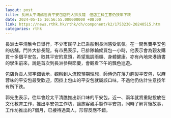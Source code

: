 ```yaml
---
layout: post
title: 長洲太平清醮售賣平安包店門大排長龍　但店主料生意仍按年下跌
date: 2024-05-15 10:56:55.000000000 +08:00
link: https://news.rthk.hk/rthk/ch/component/k2/1753230-20240515.htm
categories: rthk
---
```


長洲太平清醮今日舉行，不少市民早上已乘船到長洲感受氣氛。在一間售賣平安包的店舖，門外大排長龍。有市民表示，已排隊輪候買包一小時，他表示會為親友購買十多個平安包，取其平安的意頭，希望風調雨順、身體健康。亦有內地來港讀書的學生前來，說是首次到長洲參與節慶，會觀看下午的飄色巡遊。

包店負責人郭宇鈿表示，觀察到人流較預期理想，師傅仍在落力趕製平安包，以麻蓉味的平安包最受歡迎，因掛上包山的平安包就屬該口味，不過他仍估計生意按年有所下跌。

郭先生表示，往年會趁太平清醮推出新口味的平安包，近一、兩年就將重點投放在文化教育工作，推出平安包工作坊，讓旅客親手製作平安包，同時了解背後故事，工作坊推出約7個月，已接待過萬人，形容反應不錯。
